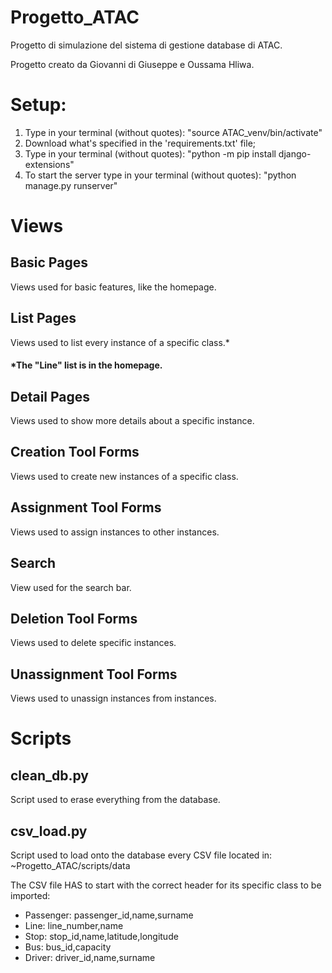 # Progetto_ATAC
Progetto di simulazione del sistema di gestione database di ATAC.

Progetto creato da Giovanni di Giuseppe e Oussama Hliwa.



# Setup:

1. Type in your terminal (without quotes):
    "source ATAC_venv/bin/activate"
2. Download what's specified in the 'requirements.txt' file;
3. Type in your terminal (without quotes):
    "python -m pip install django-extensions"
4. To start the server type in your terminal (without quotes):
    "python manage.py runserver"



# Views
## Basic Pages

Views used for basic features, like the homepage.

## List Pages

Views used to list every instance of a specific class.*
#### *The "Line" list is in the homepage.

## Detail Pages

Views used to show more details about a specific instance.

## Creation Tool Forms

Views used to create new instances of a specific class.

## Assignment Tool Forms

Views used to assign instances to other instances.

## Search

View used for the search bar.

## Deletion Tool Forms

Views used to delete specific instances.

## Unassignment Tool Forms

Views used to unassign instances from instances.



# Scripts
## clean_db.py

Script used to erase everything from the database.

## csv_load.py

Script used to load onto the database every CSV file located in:
    ~Progetto_ATAC/scripts/data

The CSV file HAS to start with the correct header for its specific class to be imported:
- Passenger: passenger_id,name,surname
- Line: line_number,name
- Stop: stop_id,name,latitude,longitude
- Bus: bus_id,capacity
- Driver: driver_id,name,surname